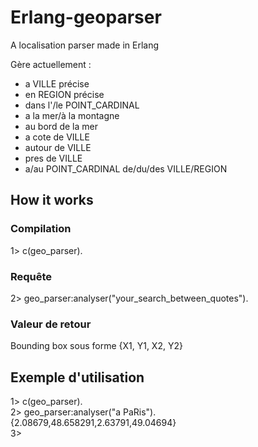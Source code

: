 Erlang-geoparser
=================

A localisation parser made in Erlang

Gère actuellement : 
- a VILLE précise
- en REGION précise
- dans l'/le POINT_CARDINAL
- a la mer/à la montagne
- au bord de la mer
- a cote de VILLE
- autour de VILLE
- pres de VILLE
- a/au POINT_CARDINAL de/du/des VILLE/REGION  

## How it works
### Compilation
1> c(geo_parser).
### Requête
2> geo_parser:analyser("your_search_between_quotes").
### Valeur de retour 
Bounding box sous forme {X1, Y1, X2, Y2}

## Exemple d'utilisation 

1> c(geo_parser).   
2> geo_parser:analyser("a PaRis").   
{2.08679,48.658291,2.63791,49.04694}   
3>   

